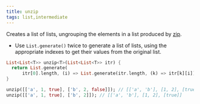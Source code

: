 ```yaml
---
title: unzip
tags: list,intermediate
---
```


Creates a list of lists, ungrouping the elements in a list produced by [zip](/dart/s/zip).

- Use `List.generate()` twice to generate a list of lists, using the appropriate indexes to get their values from the original list.

```dart
List<List<T>> unzip<T>(List<List<T>> itr) {
  return List.generate(
      itr[0].length, (i) => List.generate(itr.length, (k) => itr[k][i]));
}
```

```dart
unzip([['a', 1, true], ['b', 2, false]]); // [['a', 'b'], [1, 2], [true, false]]
unzip([['a', 1, true], ['b', 2]]); // [['a', 'b'], [1, 2], [true]]
```
